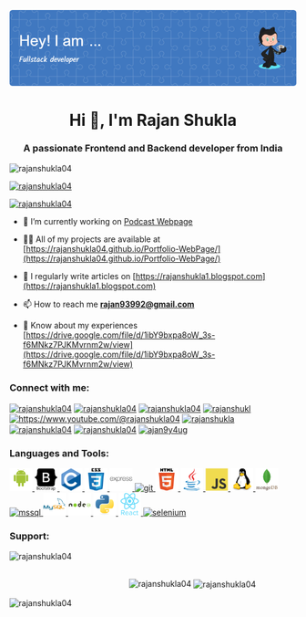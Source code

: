 ![MasterHead](https://raw.githubusercontent.com/rajanshukla04/rajanshukla04/main/github-header-image.png)
<h1 align="center">Hi 👋, I'm Rajan Shukla</h1>
<h3 align="center">A passionate Frontend and Backend developer from India</h3>



<p align="left"> <img src="https://komarev.com/ghpvc/?username=rajanshukla04&label=Profile%20views&color=0e75b6&style=flat" alt="rajanshukla04" /> </p>

<p align="left"> <a href="https://github.com/ryo-ma/github-profile-trophy"><img src="https://github-profile-trophy.vercel.app/?username=rajanshukla04" alt="rajanshukla04" /></a> </p>
<p align="left"> <a href="https://linkedin.com/in/rajanshukla04" target="blank"><img src="https://img.shields.io/badge/- FOLLOW @rajanshukla04-blue?style=for-the-badge&logo=Linkedin&logoColor=white&link=https://linkedin.com/in/rajanshukla04" alt="rajanshukla04" /></a> </p>


- 🔭 I’m currently working on [Podcast Webpage](https://github.com/rajanshukla04/Podcast-Website)

- 👨‍💻 All of my projects are available at [https://rajanshukla04.github.io/Portfolio-WebPage/](https://rajanshukla04.github.io/Portfolio-WebPage/)

- 📝 I regularly write articles on [https://rajanshukla1.blogspot.com](https://rajanshukla1.blogspot.com)

- 📫 How to reach me **rajan93992@gmail.com**

- 📄 Know about my experiences [https://drive.google.com/file/d/1ibY9bxpa8oW_3s-f6MNkz7PJKMvrnm2w/view](https://drive.google.com/file/d/1ibY9bxpa8oW_3s-f6MNkz7PJKMvrnm2w/view)

<h3 align="left">Connect with me:</h3>
<p align="left">
<a href="https://twitter.com/rajanshukla04" target="blank"><img align="center" src="https://raw.githubusercontent.com/rahuldkjain/github-profile-readme-generator/master/src/images/icons/Social/twitter.svg" alt="rajanshukla04" height="30" width="40" /></a>
<a href="https://linkedin.com/in/rajanshukla04" target="blank"><img align="center" src="https://raw.githubusercontent.com/rahuldkjain/github-profile-readme-generator/master/src/images/icons/Social/linked-in-alt.svg" alt="rajanshukla04" height="30" width="40" /></a>
<a href="https://fb.com/rajanshukla04" target="blank"><img align="center" src="https://raw.githubusercontent.com/rahuldkjain/github-profile-readme-generator/master/src/images/icons/Social/facebook.svg" alt="rajanshukla04" height="30" width="40" /></a>
<a href="https://instagram.com/rajanshukl" target="blank"><img align="center" src="https://raw.githubusercontent.com/rahuldkjain/github-profile-readme-generator/master/src/images/icons/Social/instagram.svg" alt="rajanshukl" height="30" width="40" /></a>
<a href="https://www.youtube.com/c/https://www.youtube.com/@rajanshukla04" target="blank"><img align="center" src="https://raw.githubusercontent.com/rahuldkjain/github-profile-readme-generator/master/src/images/icons/Social/youtube.svg" alt="https://www.youtube.com/@rajanshukla04" height="30" width="40" /></a>
<a href="https://www.codechef.com/users/rajanshukla" target="blank"><img align="center" src="https://cdn.jsdelivr.net/npm/simple-icons@3.1.0/icons/codechef.svg" alt="rajanshukla" height="30" width="40" /></a>
<a href="https://www.hackerrank.com/rajanshukla04" target="blank"><img align="center" src="https://raw.githubusercontent.com/rahuldkjain/github-profile-readme-generator/master/src/images/icons/Social/hackerrank.svg" alt="rajanshukla04" height="30" width="40" /></a>
<a href="https://www.leetcode.com/rajanshukla04" target="blank"><img align="center" src="https://raw.githubusercontent.com/rahuldkjain/github-profile-readme-generator/master/src/images/icons/Social/leet-code.svg" alt="rajanshukla04" height="30" width="40" /></a>
<a href="https://auth.geeksforgeeks.org/user/ajan9y4ug" target="blank"><img align="center" src="https://raw.githubusercontent.com/rahuldkjain/github-profile-readme-generator/master/src/images/icons/Social/geeks-for-geeks.svg" alt="ajan9y4ug" height="30" width="40" /></a>
</p>

<h3 align="left">Languages and Tools:</h3>
<p align="left"> <a href="https://developer.android.com" target="_blank" rel="noreferrer"> <img src="https://raw.githubusercontent.com/devicons/devicon/master/icons/android/android-original-wordmark.svg" alt="android" width="40" height="40"/> </a> <a href="https://getbootstrap.com" target="_blank" rel="noreferrer"> <img src="https://raw.githubusercontent.com/devicons/devicon/master/icons/bootstrap/bootstrap-plain-wordmark.svg" alt="bootstrap" width="40" height="40"/> </a> <a href="https://www.cprogramming.com/" target="_blank" rel="noreferrer"> <img src="https://raw.githubusercontent.com/devicons/devicon/master/icons/c/c-original.svg" alt="c" width="40" height="40"/> </a> <a href="https://www.w3schools.com/css/" target="_blank" rel="noreferrer"> <img src="https://raw.githubusercontent.com/devicons/devicon/master/icons/css3/css3-original-wordmark.svg" alt="css3" width="40" height="40"/> </a> <a href="https://expressjs.com" target="_blank" rel="noreferrer"> <img src="https://raw.githubusercontent.com/devicons/devicon/master/icons/express/express-original-wordmark.svg" alt="express" width="40" height="40"/> </a> <a href="https://git-scm.com/" target="_blank" rel="noreferrer"> <img src="https://www.vectorlogo.zone/logos/git-scm/git-scm-icon.svg" alt="git" width="40" height="40"/> </a> <a href="https://www.w3.org/html/" target="_blank" rel="noreferrer"> <img src="https://raw.githubusercontent.com/devicons/devicon/master/icons/html5/html5-original-wordmark.svg" alt="html5" width="40" height="40"/> </a> <a href="https://www.java.com" target="_blank" rel="noreferrer"> <img src="https://raw.githubusercontent.com/devicons/devicon/master/icons/java/java-original.svg" alt="java" width="40" height="40"/> </a> <a href="https://developer.mozilla.org/en-US/docs/Web/JavaScript" target="_blank" rel="noreferrer"> <img src="https://raw.githubusercontent.com/devicons/devicon/master/icons/javascript/javascript-original.svg" alt="javascript" width="40" height="40"/> </a> <a href="https://www.linux.org/" target="_blank" rel="noreferrer"> <img src="https://raw.githubusercontent.com/devicons/devicon/master/icons/linux/linux-original.svg" alt="linux" width="40" height="40"/> </a> <a href="https://www.mongodb.com/" target="_blank" rel="noreferrer"> <img src="https://raw.githubusercontent.com/devicons/devicon/master/icons/mongodb/mongodb-original-wordmark.svg" alt="mongodb" width="40" height="40"/> </a> <a href="https://www.microsoft.com/en-us/sql-server" target="_blank" rel="noreferrer"> <img src="https://www.svgrepo.com/show/303229/microsoft-sql-server-logo.svg" alt="mssql" width="40" height="40"/> </a> <a href="https://www.mysql.com/" target="_blank" rel="noreferrer"> <img src="https://raw.githubusercontent.com/devicons/devicon/master/icons/mysql/mysql-original-wordmark.svg" alt="mysql" width="40" height="40"/> </a> <a href="https://nodejs.org" target="_blank" rel="noreferrer"> <img src="https://raw.githubusercontent.com/devicons/devicon/master/icons/nodejs/nodejs-original-wordmark.svg" alt="nodejs" width="40" height="40"/> </a> <a href="https://www.python.org" target="_blank" rel="noreferrer"> <img src="https://raw.githubusercontent.com/devicons/devicon/master/icons/python/python-original.svg" alt="python" width="40" height="40"/> </a> <a href="https://reactjs.org/" target="_blank" rel="noreferrer"> <img src="https://raw.githubusercontent.com/devicons/devicon/master/icons/react/react-original-wordmark.svg" alt="react" width="40" height="40"/> </a> <a href="https://www.selenium.dev" target="_blank" rel="noreferrer"> <img src="https://raw.githubusercontent.com/detain/svg-logos/780f25886640cef088af994181646db2f6b1a3f8/svg/selenium-logo.svg" alt="selenium" width="40" height="40"/> </a> </p>

<h3 align="left">Support:</h3>
<p><a href="https://ko-fi.com/rajanshukla04"> <img align="left" src="https://cdn.ko-fi.com/cdn/kofi3.png?v=3" height="50" width="210" alt="rajanshukla04" /></a></p><br><br>

<p><img align="left" src="https://github-readme-stats.vercel.app/api/top-langs?username=rajanshukla04&show_icons=true&locale=en&layout=compact" alt="rajanshukla04" /></p>

<p>&nbsp;<img align="center" src="https://github-readme-stats.vercel.app/api?username=rajanshukla04&show_icons=true&locale=en" alt="rajanshukla04" /></p>

<p><img align="center" src="https://github-readme-streak-stats.herokuapp.com/?user=rajanshukla04&" alt="rajanshukla04" /></p>

